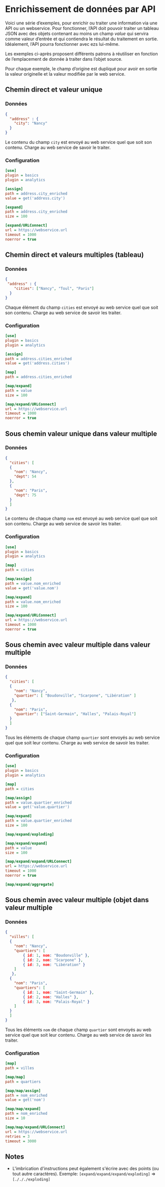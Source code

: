 # Enrichissement de données par API

Voici une série d’exemples, pour enrichir ou traiter une information via une API ou un webservice. Pour fonctionner, l’API doit pouvoir traiter un tableau JSON avec des objets contenant au moins un champ  *value* qui servira comme valeur d’entrée et qui contiendra le résultat du traitement en sortie. Idéalement, l’API pourra fonctionner avec ezs lui-même.

Les exemples ci-après proposent différents patrons à réutiliser en fonction de l’emplacement de donnée à traiter dans l’objet source.

Pour chaque exemple, le champ d’origine est dupliqué pour avoir en sortie la valeur originelle et la valeur modifiée par le web service.

## Chemin direct et valeur unique

### Données

```json
{ 
  "address" : {
    "city": "Nancy"
  }
}
```

Le contenu du champ `city` est envoyé au web service quel que soit son contenu. Charge au web service de savoir le traiter.

### Configuration

```ini
[use]
plugin = basics
plugin = analytics

[assign]
path = address.city_enriched
value = get('address.city')

[expand]
path = address.city_enriched
size = 100

[expand/URLConnect]
url = https://webservice.url
timeout = 1000
noerror = true
```

## Chemin direct et valeurs multiples (tableau)

### Données

```json
{
 "address" : {
    "cities": ["Nancy", "Toul", "Paris"]
  }
}
```

Chaque élément du champ `cities` est envoyé au web service quel que soit son
contenu. Charge au web service de savoir les traiter.

### Configuration

```ini
[use]
plugin = basics
plugin = analytics

[assign]
path = address.cities_enriched
value = get('address.cities')

[map]
path = address.cities_enriched

[map/expand]
path = value
size = 100

[map/expand/URLConnect]
url = https://webservice.url
timeout = 1000
noerror = true

```

## Sous chemin valeur unique dans valeur multiple

### Données

```json
{ 
  "cities": [
  { 
    "nom": "Nancy",
    "dept": 54
  },
  { 
    "nom": "Paris",
    "dept": 75
  }
  ]
}
```

Le contenu de chaque champ `nom` est envoyé au web service quel que soit son
contenu. Charge au web service de savoir les traiter.

### Configuration

```ini
[use]
plugin = basics
plugin = analytics

[map]
path = cities

[map/assign]
path = value.nom_enriched
value = get('value.nom')

[map/expand]
path = value.nom_enriched
size = 100

[map/expand/URLConnect]
url = https://webservice.url
timeout = 1000
noerror = true

```

## Sous chemin avec valeur multiple dans valeur multiple

### Données

```json
{ 
  "cities": [
  { 
    "nom": "Nancy",
    "quartier": [ "Boudonville", "Scarpone", "Libération" ]
   },
  { 
    "nom": "Paris",
    "quartier": ["Saint-Germain", "Halles", "Palais-Royal"]
  }
  ]
}
```

Tous les éléments de chaque champ `quartier` sont envoyés au web service quel
que soit leur contenu. Charge au web service de savoir les traiter.

### Configuration

```ini
[use]
plugin = basics
plugin = analytics

[map]
path = cities

[map/assign]
path = value.quartier_enriched
value = get('value.quartier')

[map/expand]
path = value.quartier_enriched
size = 100

[map/expand/exploding]

[map/expand/expand]
path = value
size = 100

[map/expand/expand/URLConnect]
url = https://webservice.url
timeout = 1000
noerror = true

[map/expand/aggregate]

```

## Sous chemin avec valeur multiple (objet dans valeur multiple

### Données

```json
{ 
  "villes": [
  { 
    "nom": "Nancy",
    "quartiers": [
        { id: 1, nom: "Boudonville" },
        { id: 2, nom: "Scarpone" },
        { id: 3, nom: "Libération" }
    ]
   },
  { 
    "nom": "Paris",
    "quartiers": [
        { id: 1, nom: "Saint-Germain" },
        { id: 2, nom: "Halles" },
        { id: 3, nom: "Palais-Royal" }
    ]
  }
  ]
}
```

Tous les éléments `nom` de chaque champ `quartier` sont envoyés au web service quel
que soit leur contenu. Charge au web service de savoir les traiter.

### Configuration

```ini
[map]
path = villes

[map/map]
path = quartiers

[map/map/assign]
path = nom_enriched
value = get('nom')

[map/map/expand]
path = nom_enriched
size = 10

[map/map/expand/URLConnect]
url = https://webservice.url
retries = 3
timeout = 3000
```


## Notes

- L'imbrication d'instructions peut également s'écrire avec des points (ou tout
  autre caractères). Exemple: `[expand/expand/expand/exploding]` =\>
  `[./././exploding]`
